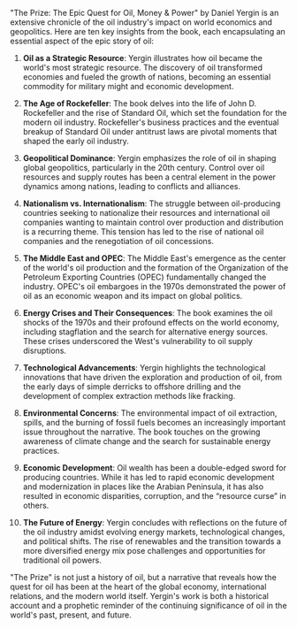 "The Prize: The Epic Quest for Oil, Money & Power" by Daniel Yergin is an extensive chronicle of the oil industry's impact on world economics and geopolitics. Here are ten key insights from the book, each encapsulating an essential aspect of the epic story of oil:

1. **Oil as a Strategic Resource**: Yergin illustrates how oil became the world's most strategic resource. The discovery of oil transformed economies and fueled the growth of nations, becoming an essential commodity for military might and economic development.

2. **The Age of Rockefeller**: The book delves into the life of John D. Rockefeller and the rise of Standard Oil, which set the foundation for the modern oil industry. Rockefeller's business practices and the eventual breakup of Standard Oil under antitrust laws are pivotal moments that shaped the early oil industry.

3. **Geopolitical Dominance**: Yergin emphasizes the role of oil in shaping global geopolitics, particularly in the 20th century. Control over oil resources and supply routes has been a central element in the power dynamics among nations, leading to conflicts and alliances.

4. **Nationalism vs. Internationalism**: The struggle between oil-producing countries seeking to nationalize their resources and international oil companies wanting to maintain control over production and distribution is a recurring theme. This tension has led to the rise of national oil companies and the renegotiation of oil concessions.

5. **The Middle East and OPEC**: The Middle East's emergence as the center of the world's oil production and the formation of the Organization of the Petroleum Exporting Countries (OPEC) fundamentally changed the industry. OPEC's oil embargoes in the 1970s demonstrated the power of oil as an economic weapon and its impact on global politics.

6. **Energy Crises and Their Consequences**: The book examines the oil shocks of the 1970s and their profound effects on the world economy, including stagflation and the search for alternative energy sources. These crises underscored the West's vulnerability to oil supply disruptions.

7. **Technological Advancements**: Yergin highlights the technological innovations that have driven the exploration and production of oil, from the early days of simple derricks to offshore drilling and the development of complex extraction methods like fracking.

8. **Environmental Concerns**: The environmental impact of oil extraction, spills, and the burning of fossil fuels becomes an increasingly important issue throughout the narrative. The book touches on the growing awareness of climate change and the search for sustainable energy practices.

9. **Economic Development**: Oil wealth has been a double-edged sword for producing countries. While it has led to rapid economic development and modernization in places like the Arabian Peninsula, it has also resulted in economic disparities, corruption, and the “resource curse” in others.

10. **The Future of Energy**: Yergin concludes with reflections on the future of the oil industry amidst evolving energy markets, technological changes, and political shifts. The rise of renewables and the transition towards a more diversified energy mix pose challenges and opportunities for traditional oil powers.

"The Prize" is not just a history of oil, but a narrative that reveals how the quest for oil has been at the heart of the global economy, international relations, and the modern world itself. Yergin's work is both a historical account and a prophetic reminder of the continuing significance of oil in the world's past, present, and future.